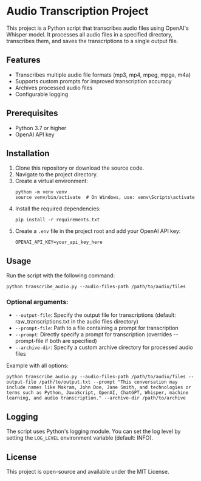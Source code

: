 # Audio Transcription Project

This project is a Python script that transcribes audio files using OpenAI's Whisper model. It processes all audio files in a specified directory, transcribes them, and saves the transcriptions to a single output file.

## Features

- Transcribes multiple audio file formats (mp3, mp4, mpeg, mpga, m4a)
- Supports custom prompts for improved transcription accuracy
- Archives processed audio files
- Configurable logging

## Prerequisites

- Python 3.7 or higher
- OpenAI API key

## Installation

1. Clone this repository or download the source code.
2. Navigate to the project directory.
3. Create a virtual environment:
   ```
   python -m venv venv
   source venv/bin/activate  # On Windows, use: venv\Scripts\activate
   ```
4. Install the required dependencies:
   ```
   pip install -r requirements.txt
   ```
5. Create a `.env` file in the project root and add your OpenAI API key:
   ```
   OPENAI_API_KEY=your_api_key_here
   ```

## Usage

Run the script with the following command:

```
python transcribe_audio.py --audio-files-path /path/to/audio/files
```

### Optional arguments:

- `--output-file`: Specify the output file for transcriptions (default: raw_transcriptions.txt in the audio files directory)
- `--prompt-file`: Path to a file containing a prompt for transcription
- `--prompt`: Directly specify a prompt for transcription (overrides --prompt-file if both are specified)
- `--archive-dir`: Specify a custom archive directory for processed audio files

Example with all options:

```
python transcribe_audio.py --audio-files-path /path/to/audio/files --output-file /path/to/output.txt --prompt "This conversation may include names like Makram, John Doe, Jane Smith, and technologies or terms such as Python, JavaScript, OpenAI, ChatGPT, Whisper, machine learning, and audio transcription." --archive-dir /path/to/archive
```

## Logging

The script uses Python's logging module. You can set the log level by setting the `LOG_LEVEL` environment variable (default: INFO).

## License

This project is open-source and available under the MIT License.
